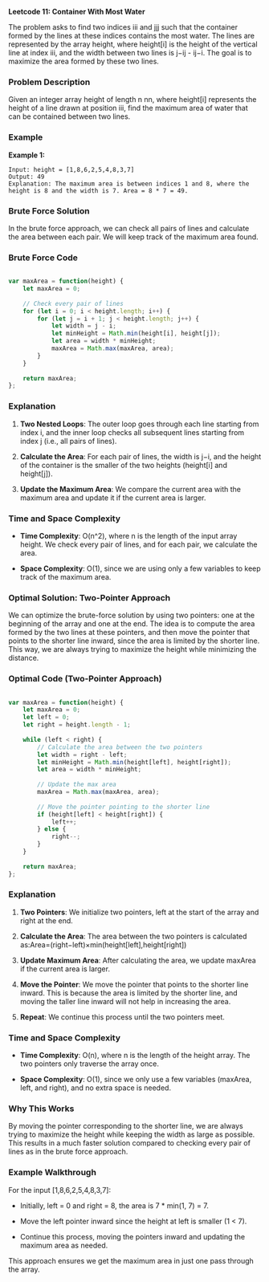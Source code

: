 **Leetcode 11: Container With Most Water**

The problem asks to find two indices iii and jjj such that the container formed by the lines at these indices contains the most water. The lines are represented by the array height, where height\[i\] is the height of the vertical line at index iii, and the width between two lines is j−ij - ij−i. The goal is to maximize the area formed by these two lines.

### Problem Description

Given an integer array height of length n nn, where height\[i\] represents the height of a line drawn at position iii, find the maximum area of water that can be contained between two lines.

### Example

**Example 1:**

```
Input: height = [1,8,6,2,5,4,8,3,7]
Output: 49
Explanation: The maximum area is between indices 1 and 8, where the height is 8 and the width is 7. Area = 8 * 7 = 49.

```

### Brute Force Solution

In the brute force approach, we can check all pairs of lines and calculate the area between each pair. We will keep track of the maximum area found.

### Brute Force Code

``` javascript

var maxArea = function(height) {
    let maxArea = 0;
    
    // Check every pair of lines
    for (let i = 0; i < height.length; i++) {
        for (let j = i + 1; j < height.length; j++) {
            let width = j - i;
            let minHeight = Math.min(height[i], height[j]);
            let area = width * minHeight;
            maxArea = Math.max(maxArea, area);
        }
    }
    
    return maxArea;
};

```


### Explanation

1.  **Two Nested Loops**: The outer loop goes through each line starting from index i, and the inner loop checks all subsequent lines starting from index j (i.e., all pairs of lines).
    
2.  **Calculate the Area**: For each pair of lines, the width is j−i, and the height of the container is the smaller of the two heights (height\[i\] and height\[j\]).
    
3.  **Update the Maximum Area**: We compare the current area with the maximum area and update it if the current area is larger.
    

### Time and Space Complexity

*   **Time Complexity**: O(n^2), where n is the length of the input array height. We check every pair of lines, and for each pair, we calculate the area.
    
*   **Space Complexity**: O(1), since we are using only a few variables to keep track of the maximum area.


### Optimal Solution: Two-Pointer Approach

We can optimize the brute-force solution by using two pointers: one at the beginning of the array and one at the end. The idea is to compute the area formed by the two lines at these pointers, and then move the pointer that points to the shorter line inward, since the area is limited by the shorter line. This way, we are always trying to maximize the height while minimizing the distance.


### Optimal Code (Two-Pointer Approach)

``` javascript

var maxArea = function(height) {
    let maxArea = 0;
    let left = 0;
    let right = height.length - 1;
    
    while (left < right) {
        // Calculate the area between the two pointers
        let width = right - left;
        let minHeight = Math.min(height[left], height[right]);
        let area = width * minHeight;
        
        // Update the max area
        maxArea = Math.max(maxArea, area);
        
        // Move the pointer pointing to the shorter line
        if (height[left] < height[right]) {
            left++;
        } else {
            right--;
        }
    }
    
    return maxArea;
};


```

### Explanation

1.  **Two Pointers**: We initialize two pointers, left at the start of the array and right at the end.
    
2.  **Calculate the Area**: The area between the two pointers is calculated as:Area=(right−left)×min⁡(height\[left\],height\[right\])
    
3.  **Update Maximum Area**: After calculating the area, we update maxArea if the current area is larger.
    
4.  **Move the Pointer**: We move the pointer that points to the shorter line inward. This is because the area is limited by the shorter line, and moving the taller line inward will not help in increasing the area.
    
5.  **Repeat**: We continue this process until the two pointers meet.
    

### Time and Space Complexity

*   **Time Complexity**: O(n), where n is the length of the height array. The two pointers only traverse the array once.
    
*   **Space Complexity**: O(1), since we only use a few variables (maxArea, left, and right), and no extra space is needed.
    

### Why This Works

By moving the pointer corresponding to the shorter line, we are always trying to maximize the height while keeping the width as large as possible. This results in a much faster solution compared to checking every pair of lines as in the brute force approach.

### Example Walkthrough

For the input \[1,8,6,2,5,4,8,3,7\]:

*   Initially, left = 0 and right = 8, the area is 7 \* min(1, 7) = 7.
    
*   Move the left pointer inward since the height at left is smaller (1 < 7).
    
*   Continue this process, moving the pointers inward and updating the maximum area as needed.
    

This approach ensures we get the maximum area in just one pass through the array.